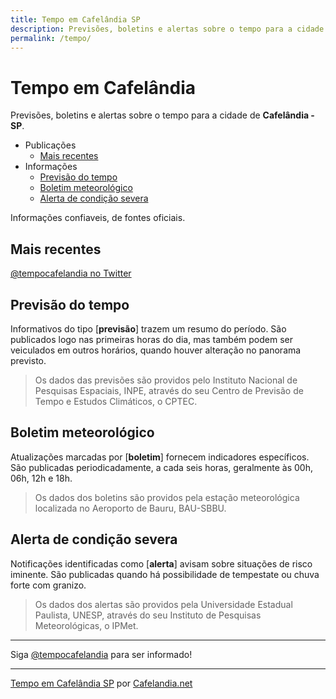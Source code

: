 ```yaml
---
title: Tempo em Cafelândia SP
description: Previsões, boletins e alertas sobre o tempo para a cidade de Cafelândia-SP
permalink: /tempo/
---
```


# Tempo em Cafelândia
Previsões, boletins e alertas sobre o tempo para a cidade de __Cafelândia - SP__.

- Publicações
  - [Mais recentes](#mais-recentes)
- Informações
  - [Previsão do tempo](#previs%C3%A3o-do-tempo)
  - [Boletim meteorológico](#boletim-meteorol%C3%B3gico)
  - [Alerta de condição severa](#alerta-de-condi%C3%A7%C3%A3o-severa)

Informações confiaveis, de fontes oficiais.

## Mais recentes

<a rel="noopener nofollow" target="_blank" class="twitter-timeline" data-lang="pt" href="https://twitter.com/tempocafelandia?ref_src=twsrc%5Etfw">@tempocafelandia no Twitter</a>

## Previsão do tempo
Informativos do tipo [__previsão__] trazem um resumo do período. São publicados logo nas primeiras horas do dia, mas também podem ser veiculados em outros horários, quando houver alteração no panorama previsto.

> Os dados das previsões são providos pelo Instituto Nacional de Pesquisas Espaciais, INPE, através do seu Centro de Previsão de Tempo e Estudos Climáticos, o CPTEC.

## Boletim meteorológico
Atualizações marcadas por [__boletim__] fornecem indicadores específicos. São publicadas periodicadamente, a cada seis horas, geralmente às 00h, 06h, 12h e 18h.

> Os dados dos boletins são providos pela estação meteorológica localizada no Aeroporto de Bauru, BAU-SBBU.

## Alerta de condição severa
Notificações identificadas como [__alerta__] avisam sobre situações de risco iminente. São publicadas quando há possibilidade de tempestate ou chuva forte com granizo.

> Os dados dos alertas são providos pela Universidade Estadual Paulista, UNESP, através do seu Instituto de Pesquisas Meteorológicas, o IPMet.

---

Siga <a rel="noopener" target="_blank" href="https://twitter.com/tempocafelandia">@tempocafelandia</a> para ser informado!

---

[Tempo em Cafelândia SP](https://www.cafelandia.net/tempo/) por [Cafelandia.net](https://www.cafelandia.net/)

<script async src="https://platform.twitter.com/widgets.js" charset="utf-8"></script>
